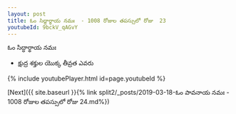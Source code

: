 ```yaml
---
layout: post
title: ఓం సిద్ధార్థాయ నమః  - 1008 రోజుల తపస్సులో రోజు  23
youtubeId: 9bckV_qAGvY
---
```

 
 
 ఓం సిద్ధార్థాయ నమః  
 
 -  క్షుద్ర శక్తుల యొక్క తీవ్రత ఎవరు 
 
  
 
  
 
 
 
 
 
 


{% include youtubePlayer.html id=page.youtubeId %}
 
[Next]({{ site.baseurl }}{% link  split2/_posts/2019-03-18-ఓం పావనాయ నమః  - 1008 రోజుల తపస్సులో రోజు  24.md%})
 
